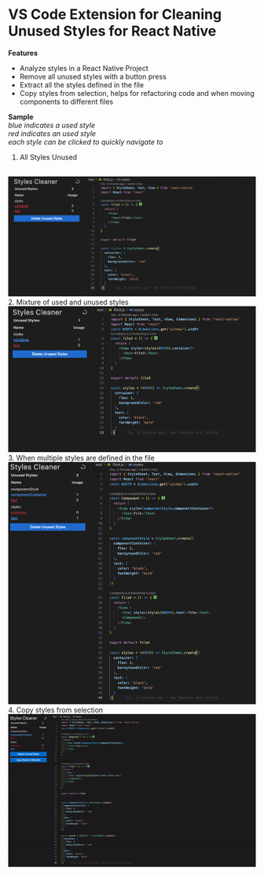 # VS Code Extension for Cleaning Unused Styles for React Native

**Features**
- Analyze styles in a React Native Project
- Remove all unused styles with a button press
- Extract all the styles defined in the file
- Copy styles from selection, helps for refactoring code and when moving components to different files

**Sample**
<br>
*blue indicates a used style*
<br>
*red indicates an used style*
<br>
*each style can be clicked to quickly navigate to*
1. All Styles Unused
<br>
<img src="./demo/all_unused.png"/>
<br>
2. Mixture of used and unused styles
<br>
<img src="./demo/mixed.png"/>
<br>
3. When multiple styles are defined in the file
<br>
<img src="./demo/multi_styles.png"/>
<br>
4. Copy styles from selection
<br>
<img src="./demo/copy_styles.gif"/>
<br>